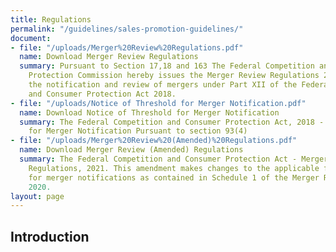 ```yaml
---
title: Regulations
permalink: "/guidelines/sales-promotion-guidelines/"
document:
- file: "/uploads/Merger%20Review%20Regulations.pdf"
  name: Download Merger Review Regulations
  summary: Pursuant to Section 17,18 and 163 The Federal Competition and Consumer
    Protection Commission hereby issues the Merger Review Regulations 2020 to govern
    the notification and review of mergers under Part XII of the Federal Competition
    and Consumer Protection Act 2018.
- file: "/uploads/Notice of Threshold for Merger Notification.pdf"
  name: Download Notice of Threshold for Merger Notification
  summary: The Federal Competition and Consumer Protection Act, 2018 - Notice of Threshold
    for Merger Notification Pursuant to section 93(4)
- file: "/uploads/Merger%20Review%20(Amended)%20Regulations.pdf"
  name: Download Merger Review (Amended) Regulations
  summary: The Federal Competition and Consumer Protection Act - Merger Review (Amended)
    Regulations, 2021. This amendment makes changes to the applicable fee structure
    for merger notifications as contained in Schedule 1 of the Merger Review Regulations,
    2020.
layout: page
---
```


## Introduction